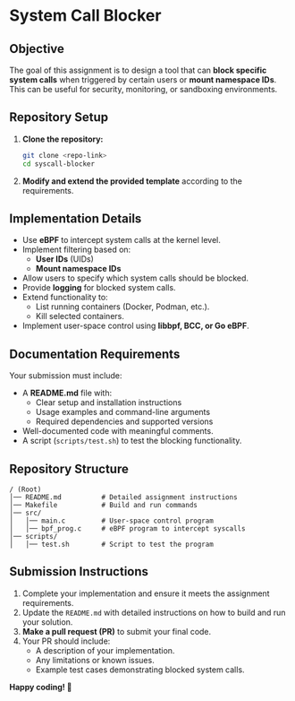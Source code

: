 # System Call Blocker

## **Objective**
The goal of this assignment is to design a tool that can **block specific system calls** when triggered by certain users or **mount namespace IDs**. This can be useful for security, monitoring, or sandboxing environments.

## **Repository Setup**
1. **Clone the repository:**
   ```sh
   git clone <repo-link>
   cd syscall-blocker
   ```
2. **Modify and extend the provided template** according to the requirements.

## **Implementation Details**
- Use **eBPF** to intercept system calls at the kernel level.
- Implement filtering based on:
  - **User IDs** (UIDs)
  - **Mount namespace IDs**
- Allow users to specify which system calls should be blocked.
- Provide **logging** for blocked system calls.
- Extend functionality to:
  - List running containers (Docker, Podman, etc.).
  - Kill selected containers.
- Implement user-space control using **libbpf, BCC, or Go eBPF**.

## **Documentation Requirements**
Your submission must include:
- A **README.md** file with:
  - Clear setup and installation instructions
  - Usage examples and command-line arguments
  - Required dependencies and supported versions
- Well-documented code with meaningful comments.
- A script (`scripts/test.sh`) to test the blocking functionality.

## **Repository Structure**
```
/ (Root)
│── README.md          # Detailed assignment instructions
│── Makefile           # Build and run commands
│── src/
│   │── main.c         # User-space control program
│   │── bpf_prog.c     # eBPF program to intercept syscalls
│── scripts/
│   │── test.sh        # Script to test the program
```

## **Submission Instructions**
1. Complete your implementation and ensure it meets the assignment requirements.
2. Update the `README.md` with detailed instructions on how to build and run your solution.
3. **Make a pull request (PR)** to submit your final code.
4. Your PR should include:
   - A description of your implementation.
   - Any limitations or known issues.
   - Example test cases demonstrating blocked system calls.

**Happy coding! 🚀**